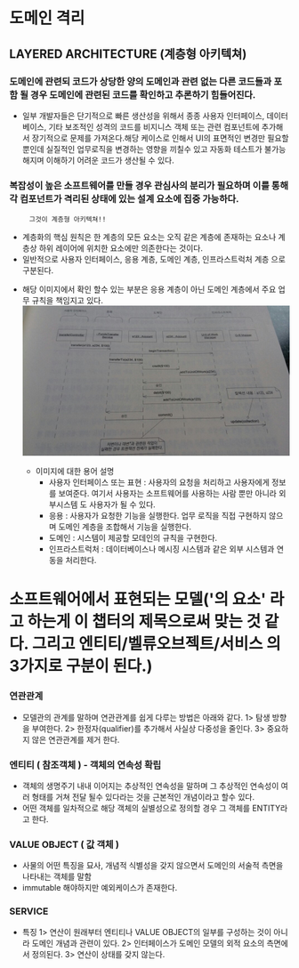 # 도메인 격리

## LAYERED ARCHITECTURE (계층형 아키텍쳐)

 ### 도메인에 관련되 코드가 상당한 양의 도메인과 관련 없는 다른 코드들과 포함 될 경우 도메인에 관련된 코드를 확인하고 추론하기 힘들어진다. 
 
  - 일부 개발자들은 단기적으로 빠른 생산성을 위해서 종종 사용자 인터페이스, 데이터베이스, 기타 보조적인 성격의 코드를 비지니스 객체 또는 관련  컴포넌트에 
    추가해서 장기적으로 문제를 가져온다.해당 케이스로 인해서 UI의 표면적인 변경만 필요할 뿐인데 실질적인 업무로직을 변경하는 영향을 끼칠수 있고 자동화 테스트가 
    불가능해지며 이해하기 어려운 코드가 생산될 수 있다. 
    
 ###  복잡성이 높은 소프트웨어를 만들 경우 관심사의 분리가 필요하며 이를 통해 각 컴포넌트가 격리된 상태에 있는 설계 요소에 집중 가능하다. 
 ```
      그것이 계층형 아키텍쳐!! 
 ```
  - 계층화의 핵심 원칙은 한 계층의 모든 요소는 오직 같은 계층에 존재하는 요소나 계층상 하위 레이어에 위치한 요소에만 의존한다는 것이다. 
  - 일반적으로 사용자 인터페이스, 응용 계층, 도메인 계층, 인프라스트럭처 계층 으로 구분된다. 
 
 * 해당 이미지에서 확인 할수 있는 부분은 응용 계층이 아닌 도메인 계층에서 주요 업무 규칙을 책임지고 있다.
![layered_architecture_example-151714](https://github.com/fbwotjq/DDD_STUDY/blob/master/CHAPTOR04-05/layered_architecture_example.jpeg)  

   * 이미지에 대한 용어 설명 
      - 사용자 인터페이스 또는 표현 : 사용자의 요청을 처리하고 사용자에게 정보를 보여준다. 여기서 사용자는 소프트웨어를 사용하는 사람 뿐만 아니라 외부시스템
      도 사용자가 될 수 있다.
      - 응용 : 사용자가 요청한 기능을 실행한다. 업무 로직을 직접 구현하지 않으며 도메인 계층을 조합해서 기능을 실행한다.
      - 도메인 : 시스템이 제공할 모데인의 규칙을 구현한다.
      - 인프라스트럭처 : 데이터베이스나 메시징 시스템과 같은 외부 시스템과 연동을 처리한다.


# 소프트웨어에서 표현되는 모델('의 요소' 라고 하는게 이 챕터의 제목으로써 맞는 것 같다. 그리고 엔티티/벨류오브젝트/서비스 의 3가지로 구분이 된다.)

 ### 연관관계
  - 모델관의 관계를 말하며 연관관계를 쉽게 다루는 방법은 아래와 같다.
     1>  탐생 방향을 부여한다.
     2>  한정자(qualifier)를 추가해서 사실상 다중성을 줄인다.
     3>  중요하지 않은 연관관계를 제거 한다.
   
 ### 엔티티 ( 참조객체 ) - 객체의 연속성 확립
  - 객체의 생명주기 내내 이어지는 추상적인 연속성을 말하며 그 추상적인 연속성이 여러 형태를 거쳐 전달 될수 있다라는 것을 근본적인 개념이라고 할수 있다.
  - 어떤 객체를 일차적으로 해당 객체의 실별성으로 정의할 경우 그 객체를 ENTITY라고 한다.
  
 ### VALUE OBJECT ( 값 객체 )
  - 사물의 어떤 특징을 묘사, 개념적 식별성을 갖지 않으면서 도메인의 서술적 측면을 나타내는 객체를 말함 
  - immutable 해야하지만 예외케이스가 존재한다.
  
 ### SERVICE 
  - 특징
     1> 연산이 원래부터 엔티티나 VALUE OBJECT의 일부를 구성하는 것이 아니라 도메인 개념과 관련이 있다.
     2> 인터페이스가 도메인 모델의 외적 요소의 측면에서 정의된다.
     3> 연산이 상태를 갖지 않는다. 
 
  

